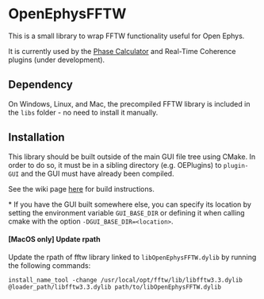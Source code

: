 # OpenEphysFFTW

This is a small library to wrap FFTW functionality useful for Open Ephys.

It is currently used by the [Phase Calculator](https://github.com/tne-lab/phase-calculator) and Real-Time Coherence plugins (under development).

## Dependency

On Windows, Linux, and Mac, the precompiled FFTW library is included in the `libs` folder - no need to install it manually.

## Installation

This library should be built outside of the main GUI file tree using CMake. In order to do so, it must be in a sibling directory (e.g. OEPlugins) to `plugin-GUI` and the GUI must have already been compiled.

See the wiki page [here](https://open-ephys.atlassian.net/wiki/spaces/OEW/pages/1259110401/Plugin+CMake+Builds) for build instructions.

\* If you have the GUI built somewhere else, you can specify its location by setting the environment variable `GUI_BASE_DIR` or defining it when calling cmake with the option `-DGUI_BASE_DIR=<location>`.

#### [MacOS only] Update rpath
Update the rpath of fftw library linked to `libOpenEphysFFTW.dylib` by running the following commands:
```
install_name_tool -change /usr/local/opt/fftw/lib/libfftw3.3.dylib @loader_path/libfftw3.3.dylib path/to/libOpenEphysFFTW.dylib
```